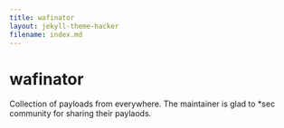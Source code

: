 ```yaml
---
title: wafinator
layout: jekyll-theme-hacker
filename: index.md
---
```


# wafinator
Collection of payloads from everywhere. The maintainer is glad to *sec community for sharing their paylaods.
